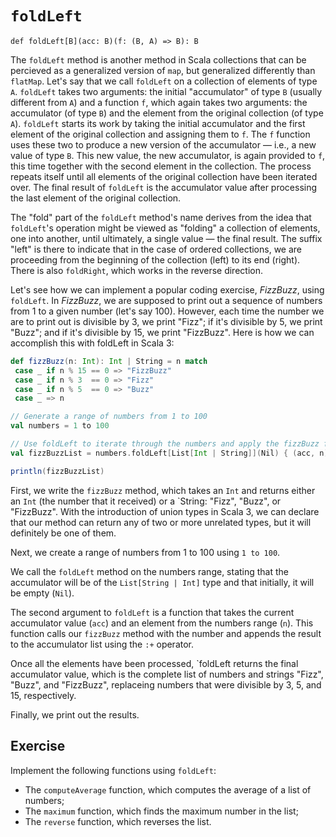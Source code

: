 # `foldLeft`

`def foldLeft[B](acc: B)(f: (B, A) => B): B`

The `foldLeft` method is another method in Scala collections that can be percieved as a generalized version of `map`, but generalized differently than `flatMap`. 
Let's say that we call `foldLeft` on a collection of elements of type `A`. 
`foldLeft` takes two arguments: the initial "accumulator" of type `B` (usually different from `A`) and a function `f`, which again takes two arguments: the accumulator (of type `B`) and the element from the original collection (of type `A`). 
`foldLeft` starts its work by taking the initial accumulator and the first element of the original collection and assigning them to `f`. 
The `f` function uses these two to produce a new version of the accumulator — i.e., a new value of type `B`. 
This new value, the new accumulator, is again provided to `f`, this time together with the second element in the collection. 
The process repeats itself until all elements of the original collection have been iterated over. 
The final result of `foldLeft` is the accumulator value after processing the last element of the original collection.

The "fold" part of the `foldLeft` method's name derives from the idea that `foldLeft`'s operation might be viewed as "folding" a collection of elements, one into another, until ultimately, a single value — the final result. 
The suffix "left" is there to indicate that in the case of ordered collections, we are proceeding from the beginning of the collection (left) to its end (right). 
There is also `foldRight`, which works in the reverse direction.

Let's see how we can implement a popular coding exercise, *FizzBuzz*, using `foldLeft`. 
In *FizzBuzz*, we are supposed to print out a sequence of numbers from 1 to a given number (let's say 100). 
However, each time the number we are to print out is divisible by 3, we print "Fizz"; if it's divisible by 5, we print "Buzz"; and if it's divisible by 15, we print "FizzBuzz". 
Here is how we can accomplish this with foldLeft in Scala 3:

```scala
def fizzBuzz(n: Int): Int | String = n match
 case _ if n % 15 == 0 => "FizzBuzz"
 case _ if n % 3  == 0 => "Fizz"
 case _ if n % 5  == 0 => "Buzz"
 case _ => n

// Generate a range of numbers from 1 to 100
val numbers = 1 to 100

// Use foldLeft to iterate through the numbers and apply the fizzBuzz function
val fizzBuzzList = numbers.foldLeft[List[Int | String]](Nil) { (acc, n) => acc :+ fizzBuzz(n) }

println(fizzBuzzList)
```

First, we write the `fizzBuzz` method, which takes an `Int` and returns either an `Int` (the number that it received) or a `String: "Fizz", "Buzz", or "FizzBuzz". 
With the introduction of union types in Scala 3,
we can declare that our method can return any of two or more unrelated types, but it will definitely be one of them.

Next, we create a range of numbers from 1 to 100 using `1 to 100`.

We call the `foldLeft` method on the numbers range, stating that the accumulator will be of the `List[String | Int]` type and that initially, it will be empty (`Nil`).

The second argument to `foldLeft` is a function that takes the current accumulator value (`acc`) and an element from the numbers range (`n`). 
This function calls our `fizzBuzz` method with the number and appends the result to the accumulator list using the `:+` operator.

Once all the elements have been processed, `foldLeft returns the final accumulator value, which is the complete list of numbers and strings "Fizz", "Buzz", and "FizzBuzz", replaceing numbers that were divisible by 3, 5, and 15, respectively.

Finally, we print out the results.

## Exercise 

Implement the following functions using `foldLeft`: 
* The `computeAverage` function, which computes the average of a list of numbers;
* The `maximum` function, which finds the maximum number in the list;
* The `reverse` function, which reverses the list.
